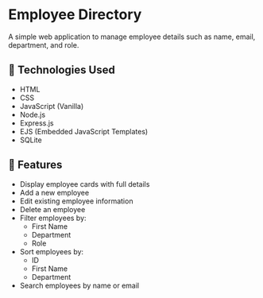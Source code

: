 # Employee Directory

A simple web application to manage employee details such as name, email, department, and role.

## 🔧 Technologies Used

- HTML
- CSS
- JavaScript (Vanilla)
- Node.js
- Express.js
- EJS (Embedded JavaScript Templates)
- SQLite

## 🚀 Features

- Display employee cards with full details
- Add a new employee
- Edit existing employee information
- Delete an employee
- Filter employees by:
  - First Name
  - Department
  - Role
- Sort employees by:
  - ID
  - First Name
  - Department
- Search employees by name or email


